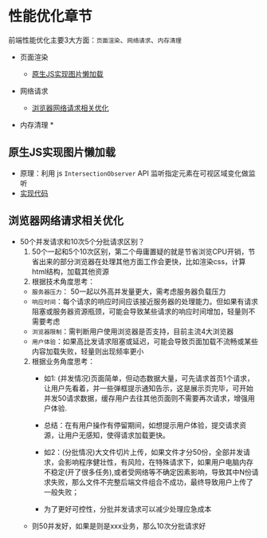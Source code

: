# 性能优化章节


前端性能优化主要3大方面：`页面渲染`、`网络请求`、`内存清理`

* 页面渲染
    * [原生JS实现图片懒加载](#原生JS实现图片懒加载)

* 网络请求 
    * [浏览器网络请求相关优化](#浏览器网络请求相关优化)

* 内存清理
    * 


## 原生JS实现图片懒加载
* 原理：利用 js `IntersectionObserver` API 监听指定元素在可视区域变化做监听
* [实现代码](./图片懒加载实现方案.md)

## 浏览器网络请求相关优化
* 50个并发请求和10次5个分批请求区别？
    1. 50个一起和5个10次区别，第二个毋庸置疑的就是节省浏览CPU开销，节省出来的部分浏览器在处理其他方面工作会更快，比如渲染css，计算html结构，加载其他资源
  3. 根据技术角度思考：
    * `服务器压力`： 50一起以外高并发量更大，需考虑服务器负载压力
    * `响应时间`：每个请求的响应时间应该接近服务器的处理能力。但如果有请求阻塞或服务器资源瓶颈，可能会导致某些请求的响应时间增加，轻量则不需要考虑
    * `浏览器限制`：需判断用户使用浏览器是否支持，目前主流4大浏览器
    * `用户体验`：如果高比发请求阻塞或延迟，可能会导致页面加载不流畅或某些内容加载失败，轻量则出现频率更小
  2. 根据业务角度思考：
     * 如1: (并发情况)页面简单，但动态数据大量，可先请求首页1个请求，让用户先看着，并一些弹框提示通知告示，这是展示页完毕，可开始并发50请求数据，缓存用户去往其他页面则不需要再次请求，增强用户体验. 
     * 总结：在有用户操作有停留期间，如想提示用户体验，提交请求资源，让用户无感知，使得请求加载更快。

     * 如2：(分批情况)大文件切片上传，如果文件才分50份，全部并发请求，会影响程序健壮性，有风险，在特殊请求下，如果用户电脑内存不稳定(开了很多任务),或者受网络等不确定因素影响，导致其中N份请求失败，那么文件不完整后端文件组合不成功，最终导致用户上传了一般失败；
     * 为了更好可控性，分批并发请求可以减少处理应急成本
  * 则50并发好，如果是则是xxx业务，那么10次分批请求好
